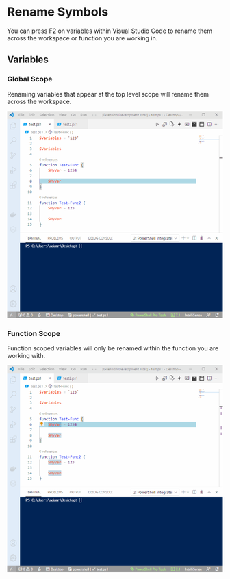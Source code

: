# Rename Symbols

You can press F2 on variables within Visual Studio Code to rename them across the workspace or function you are working in. 

## Variables

### Global Scope

Renaming variables that appear at the top level scope will rename them across the workspace. 

![](../../.gitbook/assets/global-vars.gif)

### Function Scope

Function scoped variables will only be renamed within the function you are working with. 

![](../../.gitbook/assets/vars-local.gif)

